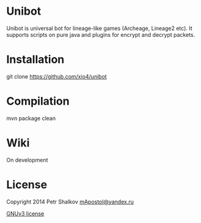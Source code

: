 Unibot
==============

Unibot is universal bot for lineage-like games (Archeage, Lineage2 etc). It supports scripts on pure java and plugins for encrypt and decrypt packets.

Installation
============

git clone https://github.com/xio4/unibot

Compilation
===========

mvn package clean

Wiki
====

On development

License
=======

Copyright 2014 Petr Shalkov mApostol@yandex.ru

[GNUv3 license](https://github.com/xio4/unibot/blob/master/LICENSE)
